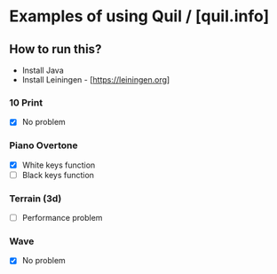 # Examples of using Quil / [quil.info]

## How to run this?

- Install Java
- Install Leiningen - [https://leiningen.org]

### 10 Print
- [x] No problem

### Piano Overtone
- [x] White keys function
- [ ] Black keys function

### Terrain (3d)
- [ ] Performance problem

### Wave
- [x] No problem
